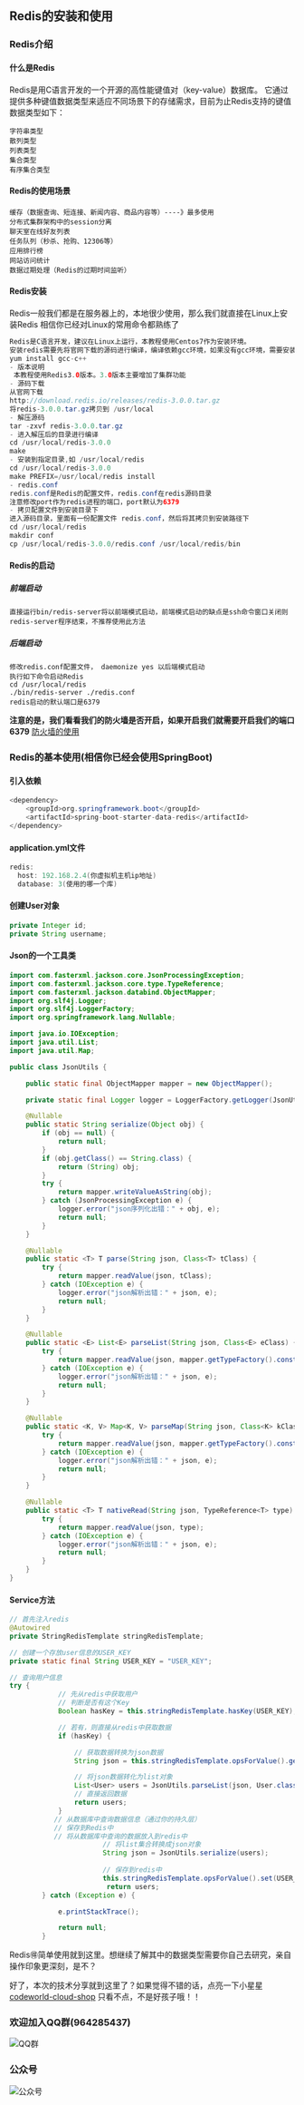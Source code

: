 ## Redis的安装和使用 
### Redis介绍
#### 什么是Redis
Redis是用C语言开发的一个开源的高性能键值对（key-value）数据库。
它通过提供多种键值数据类型来适应不同场景下的存储需求，目前为止Redis支持的键值数据类型如下：
```text
字符串类型
散列类型
列表类型
集合类型
有序集合类型
```
#### Redis的使用场景
```text
缓存（数据查询、短连接、新闻内容、商品内容等）----》最多使用
分布式集群架构中的session分离
聊天室在线好友列表
任务队列（秒杀、抢购、12306等）
应用排行榜
网站访问统计
数据过期处理（Redis的过期时间监听）
```
#### Redis安装
Redis一般我们都是在服务器上的，本地很少使用，那么我们就直接在Linux上安装Redis
相信你已经对Linux的常用命令都熟练了
```java
Redis是C语言开发，建议在Linux上运行，本教程使用Centos7作为安装环境。
安装redis需要先将官网下载的源码进行编译，编译依赖gcc环境，如果没有gcc环境，需要安装gcc：
yum install gcc-c++
- 版本说明
 本教程使用Redis3.0版本。3.0版本主要增加了集群功能
- 源码下载
从官网下载
http://download.redis.io/releases/redis-3.0.0.tar.gz
将redis-3.0.0.tar.gz拷贝到 /usr/local
- 解压源码
tar -zxvf redis-3.0.0.tar.gz 
- 进入解压后的目录进行编译
cd /usr/local/redis-3.0.0
make
- 安装到指定目录,如 /usr/local/redis
cd /usr/local/redis-3.0.0
make PREFIX=/usr/local/redis install
- redis.conf
redis.conf是Redis的配置文件，redis.conf在redis源码目录
注意修改port作为redis进程的端口，port默认为6379
- 拷贝配置文件到安装目录下
进入源码目录，里面有一份配置文件 redis.conf，然后将其拷贝到安装路径下
cd /usr/local/redis
makdir conf
cp /usr/local/redis-3.0.0/redis.conf /usr/local/redis/bin
```
#### Redis的启动
##### 前端启动
```text
直接运行bin/redis-server将以前端模式启动，前端模式启动的缺点是ssh命令窗口关闭则redis-server程序结束，不推荐使用此方法
```
##### 后端启动
```text
修改redis.conf配置文件， daemonize yes 以后端模式启动
执行如下命令启动Redis
cd /usr/local/redis
./bin/redis-server ./redis.conf
redis启动的默认端口是6379
```
**注意的是，我们看看我们的防火墙是否开启，如果开启我们就需要开启我们的端口6379**
[防火墙的使用](../firewall/firewall-use.md)
### Redis的基本使用(相信你已经会使用SpringBoot)
#### 引入依赖
```java
<dependency>
    <groupId>org.springframework.boot</groupId>
    <artifactId>spring-boot-starter-data-redis</artifactId>
</dependency>
```
#### application.yml文件
```java
redis:
  host: 192.168.2.4(你虚拟机主机ip地址)
  database: 3(使用的哪一个库)
```
#### 创建User对象
```java
private Integer id;
private String username;
```
#### Json的一个工具类
```java
import com.fasterxml.jackson.core.JsonProcessingException;
import com.fasterxml.jackson.core.type.TypeReference;
import com.fasterxml.jackson.databind.ObjectMapper;
import org.slf4j.Logger;
import org.slf4j.LoggerFactory;
import org.springframework.lang.Nullable;

import java.io.IOException;
import java.util.List;
import java.util.Map;

public class JsonUtils {

    public static final ObjectMapper mapper = new ObjectMapper();

    private static final Logger logger = LoggerFactory.getLogger(JsonUtils.class);

    @Nullable
    public static String serialize(Object obj) {
        if (obj == null) {
            return null;
        }
        if (obj.getClass() == String.class) {
            return (String) obj;
        }
        try {
            return mapper.writeValueAsString(obj);
        } catch (JsonProcessingException e) {
            logger.error("json序列化出错：" + obj, e);
            return null;
        }
    }

    @Nullable
    public static <T> T parse(String json, Class<T> tClass) {
        try {
            return mapper.readValue(json, tClass);
        } catch (IOException e) {
            logger.error("json解析出错：" + json, e);
            return null;
        }
    }

    @Nullable
    public static <E> List<E> parseList(String json, Class<E> eClass) {
        try {
            return mapper.readValue(json, mapper.getTypeFactory().constructCollectionType(List.class, eClass));
        } catch (IOException e) {
            logger.error("json解析出错：" + json, e);
            return null;
        }
    }

    @Nullable
    public static <K, V> Map<K, V> parseMap(String json, Class<K> kClass, Class<V> vClass) {
        try {
            return mapper.readValue(json, mapper.getTypeFactory().constructMapType(Map.class, kClass, vClass));
        } catch (IOException e) {
            logger.error("json解析出错：" + json, e);
            return null;
        }
    }

    @Nullable
    public static <T> T nativeRead(String json, TypeReference<T> type) {
        try {
            return mapper.readValue(json, type);
        } catch (IOException e) {
            logger.error("json解析出错：" + json, e);
            return null;
        }
    }
}
```
#### Service方法
```java
// 首先注入redis
@Autowired
private StringRedisTemplate stringRedisTemplate;

// 创建一个存放user信息的USER_KEY
private static final String USER_KEY = "USER_KEY";

// 查询用户信息
try {
            // 先从redis中获取用户
            // 判断是否有这个Key
            Boolean hasKey = this.stringRedisTemplate.hasKey(USER_KEY);

            // 若有，则直接从redis中获取数据
            if (hasKey) {

                // 获取数据转换为json数据
                String json = this.stringRedisTemplate.opsForValue().get(USER_KEY);

                // 将json数据转化为list对象
                List<User> users = JsonUtils.parseList(json, User.class);
                // 直接返回数据
                return users;
            }
           // 从数据库中查询数据信息（通过你的持久层）
           // 保存到Redis中
           // 将从数据库中查询的数据放入到redis中
                       // 将list集合转换成json对象
                       String json = JsonUtils.serialize(users);
           
                       // 保存到redis中
                       this.stringRedisTemplate.opsForValue().set(USER_KEY, json);
                        return users;
        } catch (Exception e) {

            e.printStackTrace();

            return null;
        }
```
Redis🉐️简单使用就到这里。想继续了解其中的数据类型需要你自己去研究，亲自操作印象更深刻，是不？

好了，本次的技术分享就到这里了？如果觉得不错的话，点亮一下小星星[codeworld-cloud-shop](https://github.com/javaenigneer/codeworld-cloud-shop-api)
只看不点，不是好孩子哦！！
### 欢迎加入QQ群(964285437)
![QQ群](https://fcblog-1300450814.cos.ap-chengdu.myqcloud.com/2020/hexoblog/temp_qrcode_share_964285437.png)
### 公众号
![公众号](https://codeworld-cloud-shop-1300450814.cos.ap-chengdu.myqcloud.com/qrcode_for_gh_e90987068371_258.jpg)
